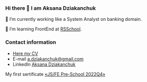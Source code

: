 ### Hi there 👋 I am Aksana Dziakanchuk

🔭 I’m currently working like a System Analyst on banking domain. 

🌱 I’m learning FrontEnd at [RSSchool](https://app.rs.school/course/student/dashboard?course=js-fe-preschool-2022q4).  

### Contact information

* [Here my CV](https://ADziakon.github.io/rsschool-cv/)                           
* E-mail    a.dziakanchuk@gmail.com                                                                                                    
* LinkedIn  [Aksana Dziakanchuk](https://www.linkedin.com/in/aksana-dziakanchuk-54329386/)

My first sertificate [«JS/FE Pre-School 2022Q4»](https://app.rs.school/certificate/fuushm97)
<!--
**ADziakon/ADziakon** is a ✨ _special_ ✨ repository because its `README.md` (this file) appears on your GitHub profile.

-->
